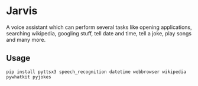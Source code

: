 # Jarvis
A voice assistant which can perform several tasks like opening applications, searching wikipedia, googling stuff, tell date and time, tell a joke, play songs and many more.

## Usage
```
pip install pyttsx3 speech_recognition datetime webbrowser wikipedia pywhatkit pyjokes

```
